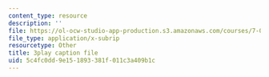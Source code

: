 ```yaml
---
content_type: resource
description: ''
file: https://ol-ocw-studio-app-production.s3.amazonaws.com/courses/7-01sc-fundamentals-of-biology-fall-2011/5c4fc0dd9e151893381f011c3a409b1c_SxaoWJ2gkzc.srt
file_type: application/x-subrip
resourcetype: Other
title: 3play caption file
uid: 5c4fc0dd-9e15-1893-381f-011c3a409b1c
---
```

